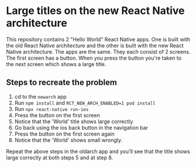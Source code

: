 # Large titles on the new React Native architecture
This repository contains 2 "Hello World" React Native apps. One is built with the old React Native architecture and the other is built with the new React Native architecture. The apps are the same. They each consist of 2 screens. The first screen has a button. When you press the button you're taken to the next screen which shows a large title.

## Steps to recreate the problem
1. cd to the `newarch` app
2. Run `npm install` and `RCT_NEW_ARCH_ENABLED=1 pod install`
3. Run `npx react-native run-ios`
4. Press the button on the first screen
5. Notice that the 'World' title shows large correctly
6. Go back using the ios back button in the navigation bar
7. Press the button on the first screen again
8. Notice that the 'World' shows small wrongly.

Repeat the above steps in the oldarch app and you'll see that the title shows large correctly at both steps 5 and at step 8.
